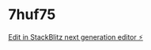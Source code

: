 # 7huf75

[Edit in StackBlitz next generation editor ⚡️](https://stackblitz.com/~/github.com/uenoarisa/7huf75)